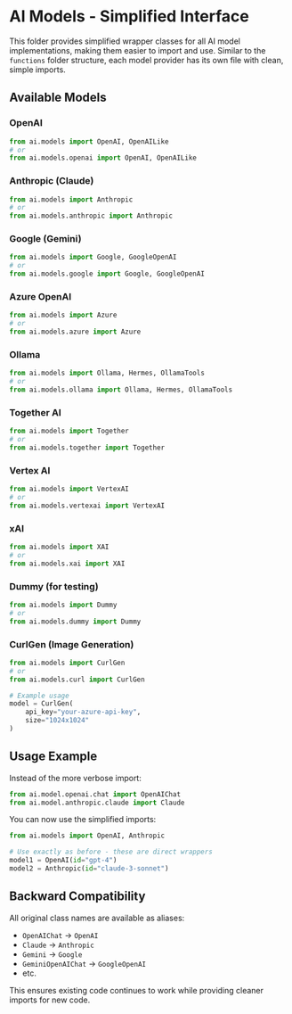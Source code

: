 # AI Models - Simplified Interface

This folder provides simplified wrapper classes for all AI model implementations, making them easier to import and use. Similar to the `functions` folder structure, each model provider has its own file with clean, simple imports.

## Available Models

### OpenAI
```python
from ai.models import OpenAI, OpenAILike
# or
from ai.models.openai import OpenAI, OpenAILike
```

### Anthropic (Claude)
```python
from ai.models import Anthropic
# or  
from ai.models.anthropic import Anthropic
```

### Google (Gemini)
```python
from ai.models import Google, GoogleOpenAI
# or
from ai.models.google import Google, GoogleOpenAI
```

### Azure OpenAI
```python
from ai.models import Azure
# or
from ai.models.azure import Azure
```

### Ollama
```python
from ai.models import Ollama, Hermes, OllamaTools
# or
from ai.models.ollama import Ollama, Hermes, OllamaTools
```

### Together AI
```python
from ai.models import Together
# or
from ai.models.together import Together
```

### Vertex AI
```python
from ai.models import VertexAI
# or
from ai.models.vertexai import VertexAI
```

### xAI
```python
from ai.models import XAI
# or
from ai.models.xai import XAI
```

### Dummy (for testing)
```python
from ai.models import Dummy
# or
from ai.models.dummy import Dummy
```

### CurlGen (Image Generation)
```python
from ai.models import CurlGen
# or
from ai.models.curl import CurlGen

# Example usage
model = CurlGen(
    api_key="your-azure-api-key",
    size="1024x1024"
)
```

## Usage Example

Instead of the more verbose import:
```python
from ai.model.openai.chat import OpenAIChat
from ai.model.anthropic.claude import Claude
```

You can now use the simplified imports:
```python
from ai.models import OpenAI, Anthropic

# Use exactly as before - these are direct wrappers
model1 = OpenAI(id="gpt-4")
model2 = Anthropic(id="claude-3-sonnet")
```

## Backward Compatibility

All original class names are available as aliases:
- `OpenAIChat` → `OpenAI`
- `Claude` → `Anthropic`  
- `Gemini` → `Google`
- `GeminiOpenAIChat` → `GoogleOpenAI`
- etc.

This ensures existing code continues to work while providing cleaner imports for new code.
